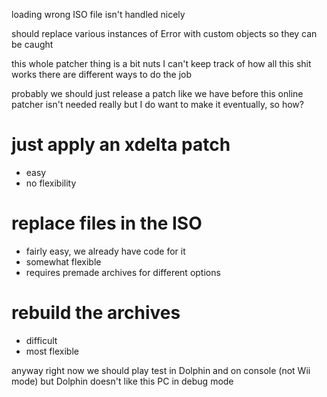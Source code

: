 loading wrong ISO file isn't handled nicely

should replace various instances of Error with custom objects so they can be caught

this whole patcher thing is a bit nuts
I can't keep track of how all this shit works
there are different ways to do the job

probably we should just release a patch like we have before
this online patcher isn't needed really
but I do want to make it eventually, so how?

# just apply an xdelta patch
- easy
- no flexibility

# replace files in the ISO
- fairly easy, we already have code for it
- somewhat flexible
- requires premade archives for different options

# rebuild the archives
- difficult
- most flexible


anyway right now we should play test in Dolphin and on console (not Wii mode) but Dolphin doesn't like this PC in debug mode
